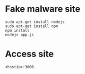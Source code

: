 # Fake malware site

    sudo apt-get install nodejs
    sudo apt-get install npm
    npm install
    nodejs app.js


# Access site

    <hostip>:3000
